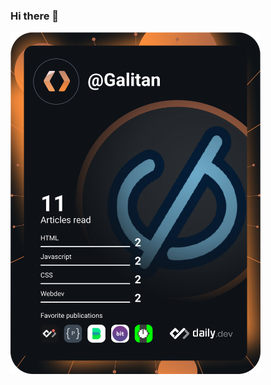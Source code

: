 ### Hi there 👋

<a href="https://app.daily.dev/Galitan"><img src="./devcard.svg" width="400" alt="Galitan's Dev Card"/></a>
